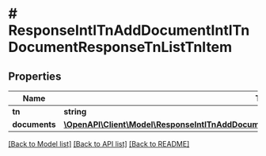 # # ResponseIntlTnAddDocumentIntlTnDocumentResponseTnListTnItem

## Properties

Name | Type | Description | Notes
------------ | ------------- | ------------- | -------------
**tn** | **string** |  | [optional]
**documents** | [**\OpenAPI\Client\Model\ResponseIntlTnAddDocumentIntlTnDocumentResponseTnListTnItemDocuments**](ResponseIntlTnAddDocumentIntlTnDocumentResponseTnListTnItemDocuments.md) |  | [optional]

[[Back to Model list]](../../README.md#models) [[Back to API list]](../../README.md#endpoints) [[Back to README]](../../README.md)
